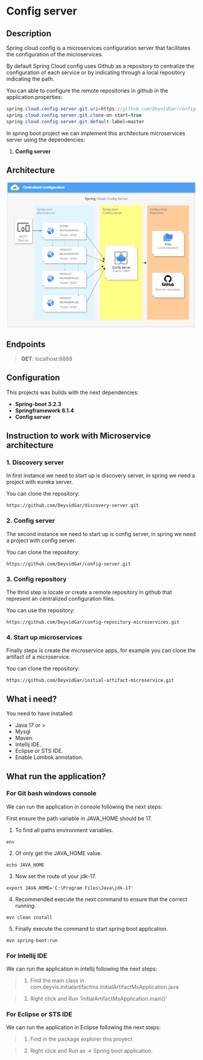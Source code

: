 # Config server

## Description

<p>Spring cloud config is a microservices configuration server that facilitates the configuration of the microservices.</p>

<p>By default Spring Cloud config uses Github as a repository to centralize the configuration of each service or by indicating through a local repository indicating the path.</p>

<p>You can able to configure the remote repositories in github in the application.properties:</p>

```java
spring.cloud.config.server.git.uri=https://github.com/DeyvidGar/config-repository-microservices.git
spring.cloud.config.server.git.clone-on-start=true
spring.cloud.config.server.git.default-label=master
```

<p>In spring boot project we can implement this architecture microservices server using the dependencies:</p>

1. **Config server**

## Architecture

![Architecture diagram.](https://raw.githubusercontent.com/DeyvidGar/assets/master/Config-server.png)

## Endpoints

>**GET**: localhost:8888

## Configuration

<p>This projects was builds with the next dependencies:</p>

- **Spring-boot 3.2.3**
- **Springframework 6.1.4**
- **Config server**

## Instruction to work with Microservice architecture

### 1. Discovery server

<p>In first instance we need to start up is discovery server, in spring we need a project with eureka server.</p>

<p>You can clone the repository:</p>

```console
https://github.com/DeyvidGar/discovery-server.git
```

### 2. Config server

<p>The second instance we need to start up is config server, in spring we need a project with config server.</p>

<p>You can clone the repository:</p>

```console
https://github.com/DeyvidGar/config-server.git
```

### 3. Config repository

<p>The thrid step is locate or create a remote repository in github that represent an centralized configuration files.</p>

<p>You can use the repository:</p>

```console
https://github.com/DeyvidGar/config-repository-microservices.git
```

### 4. Start up microservices

<p>Finally steps is create the microservice apps, for example you can clone the artifact of a microservice.</p>

<p>You can clone the repository:</p>

```console
https://github.com/DeyvidGar/initial-artifact-microservice.git
```

## What i need?

<p>You need to have installed:<p>

- Java 17 or >
- Mysql
- Maven.
- Intellij IDE.
- Eclipse or STS IDE.
- Enable Lombok annotation.

## What run the application?

### For Git bash windows console

<p>We can run the application in console following the next steps:</p>

<p>First ensure the path variable in JAVA_HOME should be 17.</p>

1. To find all paths environment variables.

```console
env
```

2. Of only get the JAVA_HOME value.

```console
echo JAVA_HOME
```

3. Now set the route of your jdk-17.

```console
export JAVA_HOME='C:\Program Files\Java\jdk-17'
```

4. Recommended execute the next command to ensure that the correct running.

```console
mvn clean install
```

5. Finally execute the command to start spring boot application.

```console
mvn spring-boot:run
```

### For Intellij IDE

<p>We can run the application in intellij following the next steps:</p>

> 1. Find the main class in com.deyvis.initialartifactms.InitialArtifactMsApplication.java

> 2. Right click and Run 'InitialArtifactMsApplication.main()'

### For Eclipse or STS IDE

<p>We can run the application in Eclipse following the next steps:</p>

> 1. Find in the package explorer this proyect

> 2. Right click and Run as -> Spring boot application.